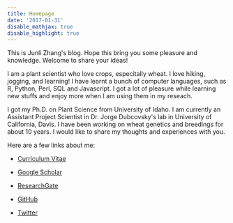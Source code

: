 ```yaml
---
title: Homepage
date: '2017-01-31'
disable_mathjax: true
disable_highlight: true
---
```


This is Junli Zhang's blog. Hope this bring you some pleasure and knowledge. Welcome to share your ideas!

I am a plant scientist who love crops, especitally wheat. I love hiking, jogging, and learning! I have learnt a bunch of computer languages, such as R, Python, Perl, SQL and Javascript. I got a lot of pleasure while learning new stuffs and enjoy more when I am using them in my reseach.

I got my Ph.D. on Plant Science from University of Idaho. I am currently an Assistant Project Scientist in Dr. Jorge Dubcovsky's lab in University of California, Davis. I have been working on wheat genetics and breedings for about 10 years. I would like to share my thoughts and experiences with you.

Here are a few links about me:

- [Curriculum Vitae](/files/junli-cv.html)

- [Google Scholar](https://scholar.google.com/citations?user=0ZZ8xGYAAAAJ&hl=en)

- [ResearchGate](https://www.researchgate.net/profile/Junli_Zhang6)

- [GitHub](https://github.com/pinbo)

- [Twitter](https://twitter.com/aswillow)

